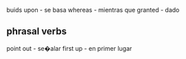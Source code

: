 buids upon	-	se basa
whereas -   mientras que
granted - dado



## phrasal verbs
point out	-	se�alar
first up	-	en primer lugar
